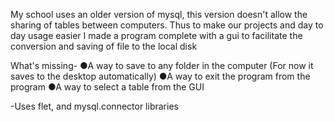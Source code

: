 My school uses an older version of mysql, this version doesn't allow the sharing of tables between computers.
Thus to make our projects and day to day usage easier I made a program complete with a gui to facilitate the conversion and saving of file to the local disk

What's missing-
●A way to save to any folder in the computer
(For now it saves to the desktop automatically)
●A way to exit the program from the program
●A way to select a table from the GUI

-Uses flet, and mysql.connector libraries
